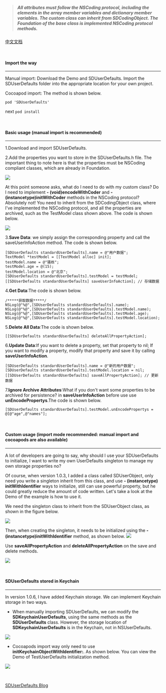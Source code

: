> ##### All attributes must follow the NSCoding protocol, including the elements in the array member variables and dictionary member variables. The custom class can inherit from SDCodingObject. The Foundation of the base class is implemented NSCoding protocol methods.

[中文文档](https://github.com/wang82426107/SDUserDefaults/blob/master/README_CHINESE.md)

<br>

#### Import the way

***

Manual import: Download the Demo and SDUserDefaults. Import the SDUserDefaults folder into the appropriate location for your own project.

Cocoapod import: The method is shown below.

```
pod 'SDUserDefaults'
```
next  `pod install`


<br>


#### Basic usage (manual import is recommended)

***

1.Download and import SDUserDefaults.

2.Add the properties you want to store in the SDUserDefaults.h file. The important thing to note here is that the properties must be NSCoding compliant classes, which are already in Foundation.

![](https://upload-images.jianshu.io/upload_images/1396375-ba4ce6329628bf3d.png?imageMogr2/auto-orient/strip%7CimageView2/2/w/1240)


At this point someone asks, what do I need to do with my custom class? Do I need to implement **- (void)encodeWithCoder** and **- (instancetype)initWithCoder** methods in the NSCoding protocol? Absolutely not! You need to inherit from the SDCodingObject class, where I've implemented the NSCoding protocol, and all the properties are archived, such as the TestModel class shown above. The code is shown below.

![](https://upload-images.jianshu.io/upload_images/1396375-9494527a5cbc24cb.png?imageMogr2/auto-orient/strip%7CimageView2/2/w/1240)

3.**Save Data**: we simply assign the corresponding property and call the saveUserInfoAction method. The code is shown below.
```
[SDUserDefaults standardUserDefaults].name = @"用户数据";
TextModel *testModel = [[TextModel alloc] init];
testModel.name = @"骚栋";
testModel.age = @(15);
testModel.location = @"北京";
[SDUserDefaults standardUserDefaults].testModel = testModel;
[[SDUserDefaults standardUserDefaults] saveUserInfoAction]; // 存储数据
```

4.**Get Data**:The code is shown below.

```
/*****获取数据*****/
NSLog(@"%@",[SDUserDefaults standardUserDefaults].name);
NSLog(@"%@",[SDUserDefaults standardUserDefaults].testModel.name);
NSLog(@"%@",[SDUserDefaults standardUserDefaults].testModel.age);
NSLog(@"%@",[SDUserDefaults standardUserDefaults].testModel.location);
```

5.**Delete All Data**:The code is shown below.

```
[[SDUserDefaults standardUserDefaults] deleteAllPropertyAction];
```

6.**Update Data**:If you want to delete a property, set that property to nil; If you want to modify a property, modify that property and save it by calling **saveUserInfoAction**.

```
[SDUserDefaults standardUserDefaults].name = @"新的用户数据";
[SDUserDefaults standardUserDefaults].testModel.location = nil;
[[SDUserDefaults standardUserDefaults] saveAllPropertyAction]; // 更新数据
```

7.**Ignore Archive Attributes**:What if you don't want some properties to be archived for persistence? in
**saveUserInfoAction** before use use **unEncodePropertys**.The code is shown below.

```
[SDUserDefaults standardUserDefaults].testModel.unEncodePropertys = @[@"age",@"names"];
```


<br>

#### Custom usage (import mode recommended: manual import and cocoapods are also available)
***

A lot of developers are going to say, why should I use your SDUserDefaults to initialize, I want to write my own UserDefaults singleton to manage my own storage properties no?

Of course, when version 1.0.3, I added a class called SDUserObject, only need you write a singleton inherit from this class, and use **- (instancetype) initWithIdentifier** ways to initialize, still can use powerful property, but he could greatly reduce the amount of code written. Let's take a look at the Demo of the example is how to use it.

We need the singleton class to inherit from the SDUserObject class, as shown in the figure below.

![](https://upload-images.jianshu.io/upload_images/1396375-a71856bfbdf346c3.png?imageMogr2/auto-orient/strip%7CimageView2/2/w/1240)

Then, when creating the singleton, it needs to be initialized using the **- (instancetype)initWithIdentifier** method, as shown below.
![](https://upload-images.jianshu.io/upload_images/1396375-b12a83d3e91037af.png?imageMogr2/auto-orient/strip%7CimageView2/2/w/1240)

Use **saveAllPropertyAction** and **deleteAllPropertyAction** on the save and delete methods.

![](https://upload-images.jianshu.io/upload_images/1396375-6f81b7850d7c2f44.png?imageMogr2/auto-orient/strip%7CimageView2/2/w/1240)

<br>

#### SDUserDefaults stored in Keychain

***

In version 1.0.6, I have added Keychain storage. We can implement Keychain storage in two ways.

* When manually importing SDUserDefaults, we can modify the **SDKeychainUserDefaults**, using the same methods as the **SDUserDefaults** class. However, the storage location of **SDKeychainUserDefaults** is in the Keychain, not in NSUserDefaults.

![](https://upload-images.jianshu.io/upload_images/1396375-00b5ca718825fcc6.png?imageMogr2/auto-orient/strip%7CimageView2/2/w/1240)


* Cocoapods import way only need to use **initKeychainObjectWithIdentifier:**. As shown below. You can view the Demo of TestUserDefaults initialization method.

![](https://upload-images.jianshu.io/upload_images/1396375-276484c0049f98e0.png?imageMogr2/auto-orient/strip%7CimageView2/2/w/1240)


<br>

[SDUserDefaults Blog](https://www.jianshu.com/p/7005244f83b1)

